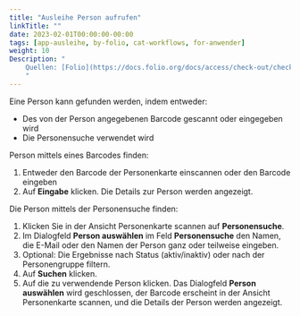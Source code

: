 ```yaml
---
title: "Ausleihe Person aufrufen"
linkTitle: ""
date: 2023-02-01T00:00:00-00:00
tags: [app-ausleihe, by-folio, cat-workflows, for-anwender]
weight: 10
Description: "
    Quellen: [Folio](https://docs.folio.org/docs/access/check-out/checkout/#locating-a-patron-in-the-system ) & [GBV](https://info.gbv.de/display/FOLIOGBVEXTERN/Folio:+Ausleihe+Person+aufrufen)
    "
---
```


Eine Person kann gefunden werden, indem entweder:

-   Des von der Person angegebenen Barcode gescannt oder eingegeben wird
-   Die Personensuche verwendet wird

Person mittels eines Barcodes finden:

1.  Entweder den Barcode der Personenkarte einscannen oder den Barcode eingeben
2.  Auf **Eingabe** klicken. Die Details zur Person werden angezeigt.

Die Person mittels der Personensuche finden:

1.  Klicken Sie in der Ansicht Personenkarte scannen auf **Personensuche**.
2.  Im Dialogfeld **Person auswählen** im Feld **Personensuche** den Namen, die E-Mail oder den Namen der Person ganz oder teilweise eingeben.
3.  Optional: Die Ergebnisse nach Status (aktiv/inaktiv) oder nach der Personengruppe filtern.
4.  Auf **Suchen** klicken.
5.  Auf die zu verwendende Person klicken. Das Dialogfeld **Person auswählen** wird geschlossen, der Barcode erscheint in der Ansicht Personenkarte scannen, und die Details der Person werden angezeigt.


